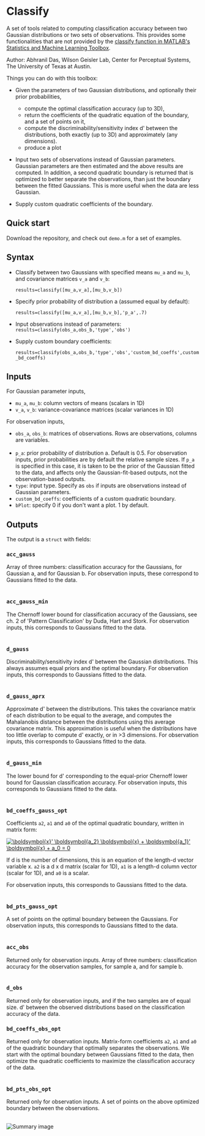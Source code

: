 # Classify
A set of tools related to computing classification accuracy between two Gaussian distributions or two sets of observations. This provides some functionalities that are not provided by the [classify function in MATLAB's Statistics and Machine Learning Toolbox](https://www.mathworks.com/help/stats/classify.html).

Author: Abhranil Das, Wilson Geisler Lab, Center for Perceptual Systems, The University of Texas at Austin.

Things you can do with this toolbox:

* Given the parameters of two Gaussian distributions, and optionally their prior probabilities,
  * compute the optimal classification accuracy (up to 3D),
  * return the coefficients of the quadratic equation of the boundary, and a set of points on it,
  * compute the discriminability/sensitivity index d' between the distributions, both exactly (up to 3D) and approximately (any dimensions).
  * produce a plot

* Input two sets of observations instead of Gaussian parameters. Gaussian parameters are then estimated and the above results are computed. In addition, a second quadratic boundary is returned that is optimized to better separate the observations, than just the boundary between the fitted Gaussians. This is more useful when the data are less Gaussian.

* Supply custom quadratic coefficients of the boundary.

## Quick start
Download the repository, and check out `demo.m` for a set of examples.

## Syntax
* Classify between two Gaussians with specified means `mu_a` and `mu_b`, and covariance matrices `v_a` and `v_b`:

  `results=classify([mu_a,v_a],[mu_b,v_b])`  

* Specify prior probability of distribution a (assumed equal by default):

  `results=classify([mu_a,v_a],[mu_b,v_b],'p_a',.7)`  

* Input observations instead of parameters:
  `results=classify(obs_a,obs_b,'type','obs')`
  
* Supply custom boundary coefficients:
  
  `results=classify(obs_a,obs_b,'type','obs','custom_bd_coeffs',custom_bd_coeffs)`

## Inputs
For Gaussian parameter inputs,
* `mu_a`, `mu_b`: column vectors of means (scalars in 1D)
* `v_a`, `v_b`: variance-covariance matrices (scalar variances in 1D)

For observation inputs,
* `obs_a`, `obs_b`: matrices of observations. Rows are observations, columns are variables.
<br><br/>
* `p_a`: prior probability of distribution a. Default is 0.5. For observation inputs, prior probabilities are by default the relative sample sizes. If `p_a` is specified in this case, it is taken to be the prior of the Gaussian fitted to the data, and affects only the Gaussian-fit-based outputs, not the observation-based outputs.
* `type`: input type. Specify as `obs` if inputs are observations instead of Gaussian parameters. 
* `custom_bd_coeffs`: coefficients of a custom quadratic boundary.
* `bPlot`: specify 0 if you don't want a plot. 1 by default.

## Outputs
The output is a `struct` with fields:

### `acc_gauss`
Array of three numbers: classification accuracy for the Gaussians, for Gaussian a, and for Gaussian b. For observation inputs, these correspond to Gaussians fitted to the data.
<br><br/>
### `acc_gauss_min`
The Chernoff lower bound for classification accuracy of the Gaussians, see ch. 2 of 'Pattern Classification' by Duda, Hart and Stork. For observation inputs, this corresponds to Gaussians fitted to the data.
<br><br/>
### `d_gauss`
Discriminability/sensitivity index d' between the Gaussian distributions. This always assumes equal priors and the optimal boundary. For observation inputs, this corresponds to Gaussians fitted to the data.
<br><br/>
### `d_gauss_aprx`
Approximate d' between the distributions. This takes the covariance matrix of each distribution to be equal to the average, and computes the Mahalanobis distance between the distributions using this average covariance matrix. This approximation is useful when the distributions have too little overlap to compute d' exactly, or in >3 dimensions. For observation inputs, this corresponds to Gaussians fitted to the data.
<br><br/>
### `d_gauss_min`
The lower bound for d' corresponding to the equal-prior Chernoff lower bound for Gaussian classification accuracy. For observation inputs, this corresponds to Gaussians fitted to the data.
<br><br/>
### `bd_coeffs_gauss_opt`
Coefficients `a2`, `a1` and `a0` of the optimal quadratic boundary, written in matrix form:

<a href="https://www.codecogs.com/eqnedit.php?latex=\boldsymbol{x}'&space;\boldsymbol{a_2}&space;\boldsymbol{x}&space;&plus;&space;\boldsymbol{a_1}'&space;\boldsymbol{x}&space;&plus;&space;a_0&space;=&space;0" target="_blank"><img src="https://latex.codecogs.com/gif.latex?\boldsymbol{x}'&space;\boldsymbol{a_2}&space;\boldsymbol{x}&space;&plus;&space;\boldsymbol{a_1}'&space;\boldsymbol{x}&space;&plus;&space;a_0&space;=&space;0" title="\boldsymbol{x}' \boldsymbol{a_2} \boldsymbol{x} + \boldsymbol{a_1}' \boldsymbol{x} + a_0 = 0" /></a>

If d is the number of dimensions, this is an equation of the length-d vector variable x. `a2` is a d x d matrix (scalar for 1D), `a1` is a length-d column vector (scalar for 1D), and `a0` is a scalar.

For observation inputs, this corresponds to Gaussians fitted to the data.
<br><br/>
### `bd_pts_gauss_opt`
A set of points on the optimal boundary between the Gaussians. For observation inputs, this corresponds to Gaussians fitted to the data.
<br><br/>
### `acc_obs`
Returned only for observation inputs. Array of three numbers: classification accuracy for the observation samples, for sample a, and for sample b.
<br><br/>
### `d_obs`
Returned only for observation inputs, and if the two samples are of equal size. d' between the observed distributions based on the classification accuracy of the data.
### `bd_coeffs_obs_opt`
Returned only for observation inputs. Matrix-form coefficients `a2`, `a1` and `a0` of the quadratic boundary that optimally separates the observations. We start with the optimal boundary between Gaussians fitted to the data, then optimize the quadratic coefficients to maximize the classification accuracy of the data.
<br><br/>
### `bd_pts_obs_opt`
Returned only for observation inputs. A set of points on the above optimized boundary between the observations.
<br><br/>

 ![Summary image](https://github.com/abhranildas/classify/blob/master/summary_image.png)
